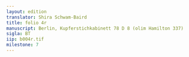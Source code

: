 ```yaml
---
layout: edition
translator: Shira Schwam-Baird
title: folio 4r
manuscript: Berlin, Kupferstichkabinett 78 D 8 (olim Hamilton 337)
sigla: BT
iip: b004r.tif
milestone: 7
---
```

